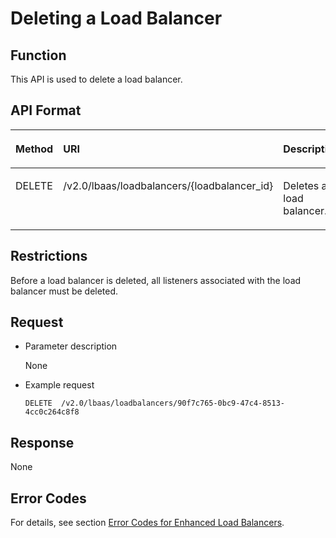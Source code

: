 # Deleting a Load Balancer<a name="EN-US_TOPIC_0096561537"></a>

## Function<a name="en-us_topic_0049139636_section15222565"></a>

This API is used to delete a load balancer.

## API Format<a name="en-us_topic_0049139636_section2785358"></a>

<a name="en-us_topic_0049139636_table52658651111138"></a><table><thead align="left"><tr id="en-us_topic_0049139636_row29654238111138"><th class="cellrowborder" valign="top" width="14.35%" id="mcps1.1.4.1.1"><p id="en-us_topic_0049139636_p40874042111143"><a name="en-us_topic_0049139636_p40874042111143"></a><a name="en-us_topic_0049139636_p40874042111143"></a><strong id="en-us_topic_0049139636_b842352706111926"><a name="en-us_topic_0049139636_b842352706111926"></a><a name="en-us_topic_0049139636_b842352706111926"></a>Method</strong></p>
</th>
<th class="cellrowborder" valign="top" width="32.4%" id="mcps1.1.4.1.2"><p id="en-us_topic_0049139636_p22463138111143"><a name="en-us_topic_0049139636_p22463138111143"></a><a name="en-us_topic_0049139636_p22463138111143"></a>URI</p>
</th>
<th class="cellrowborder" valign="top" width="53.25%" id="mcps1.1.4.1.3"><p id="en-us_topic_0049139636_p7574874111143"><a name="en-us_topic_0049139636_p7574874111143"></a><a name="en-us_topic_0049139636_p7574874111143"></a><strong id="en-us_topic_0049139636_b84235270695939"><a name="en-us_topic_0049139636_b84235270695939"></a><a name="en-us_topic_0049139636_b84235270695939"></a>Description</strong></p>
</th>
</tr>
</thead>
<tbody><tr id="en-us_topic_0049139636_row53084845111138"><td class="cellrowborder" valign="top" width="14.35%" headers="mcps1.1.4.1.1 "><p id="en-us_topic_0049139636_p38190299111143"><a name="en-us_topic_0049139636_p38190299111143"></a><a name="en-us_topic_0049139636_p38190299111143"></a>DELETE</p>
</td>
<td class="cellrowborder" valign="top" width="32.4%" headers="mcps1.1.4.1.2 "><p id="en-us_topic_0049139636_p6406516111143"><a name="en-us_topic_0049139636_p6406516111143"></a><a name="en-us_topic_0049139636_p6406516111143"></a>/v2.0/lbaas/loadbalancers/{loadbalancer_id}</p>
</td>
<td class="cellrowborder" valign="top" width="53.25%" headers="mcps1.1.4.1.3 "><p id="en-us_topic_0049139636_p49165822111143"><a name="en-us_topic_0049139636_p49165822111143"></a><a name="en-us_topic_0049139636_p49165822111143"></a>Deletes a load balancer.</p>
</td>
</tr>
</tbody>
</table>

## Restrictions<a name="en-us_topic_0049139636_section25068230"></a>

Before a load balancer is deleted, all listeners associated with the load balancer must be deleted.

## Request<a name="section2772124744415"></a>

-   Parameter description

    None

-   Example request

    ```
    DELETE  /v2.0/lbaas/loadbalancers/90f7c765-0bc9-47c4-8513-4cc0c264c8f8
    ```


## Response<a name="section144379436451"></a>

None

## Error Codes<a name="en-us_topic_0049139636_section33751805"></a>

For details, see section  [Error Codes for Enhanced Load Balancers](error-codes-for-enhanced-load-balancers.md).

